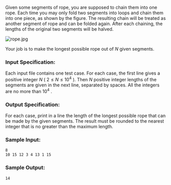 <!-- Title
Chain the Ropes (25)
-->
Given some segments of rope, you are supposed to chain them into one rope.
Each time you may only fold two segments into loops and chain them into one
piece, as shown by the figure. The resulting chain will be treated as another
segment of rope and can be folded again. After each chaining, the lengths of
the original two segments will be halved.

![rope.jpg](https://images.ptausercontent.com/46293e57-aa0e-414b-b5c3-7c4b2d5201e2.jpg)

Your job is to make the longest possible rope out of $N$ given segments.

### Input Specification:

Each input file contains one test case. For each case, the first line gives a
positive integer $N$ ( $2 \le N \le 10^4$ ). Then $N$ positive integer lengths
of the segments are given in the next line, separated by spaces. All the
integers are no more than $10^4$ .

### Output Specification:

For each case, print in a line the length of the longest possible rope that
can be made by the given segments. The result must be rounded to the nearest
integer that is no greater than the maximum length.

### Sample Input:

```
8
10 15 12 3 4 13 1 15
```

### Sample Output:

```
14
```
